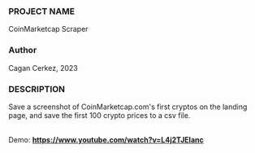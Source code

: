 <h3>PROJECT NAME</h3>
CoinMarketcap Scraper
     
<h3>Author</h3>
Cagan Cerkez, 2023
     
<h3>DESCRIPTION</h3>
Save a screenshot of CoinMarketcap.com's first cryptos on the landing page, and save the first 100 crypto prices to a csv file.<br/><br/>

Demo: 
<strong>https://www.youtube.com/watch?v=L4j2TJElanc</strong>

